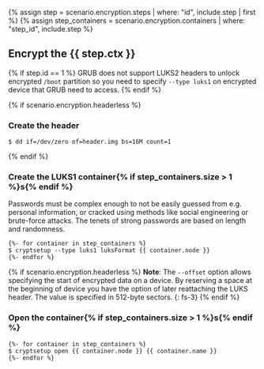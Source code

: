 {% assign step = scenario.encryption.steps | where: "id", include.step | first %}
{% assign step_containers = scenario.encryption.containers | where: "step_id", include.step %}

## Encrypt the {{ step.ctx }}

{% if step.id == 1 %}
GRUB does not support LUKS2 headers to unlock encrypted `/boot` partition so you need to specify `--type luks1` on encrypted device that GRUB need to access.
{% endif %}

{% if scenario.encryption.headerless  %}
### Create the header

```
$ dd if=/dev/zero of=header.img bs=16M count=1
```
{% endif %}

### Create the LUKS1 container{% if step_containers.size > 1 %}s{% endif %}

Passwords must be complex enough to not be easily guessed from e.g. personal information, or cracked using methods like social engineering or brute-force attacks. The tenets of strong passwords are based on length and randomness.

```
{%- for container in step_containers %}
$ cryptsetup --type luks1 luksFormat {{ container.node }}
{%- endfor %}
```

{% if scenario.encryption.headerless %}
**Note**: The `--offset` option allows specifying the start of encrypted data on a device. By reserving a space at the beginning of device you have the option of later reattaching the LUKS header. The value is specified in 512-byte sectors.
{: fs-3}
{% endif %}

### Open the container{% if step_containers.size > 1 %}s{% endif %}

```
{%- for container in step_containers %}
$ cryptsetup open {{ container.node }} {{ container.name }}
{%- endfor %}
```
